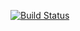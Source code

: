 [![Build Status](https://travis-ci.org/rykeuse/Bootcamp.svg?branch=master)](https://travis-ci.org/rykeuse/Bootcamp)
